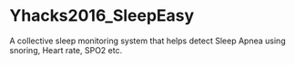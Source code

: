 # Yhacks2016_SleepEasy
A collective sleep monitoring system that helps detect Sleep Apnea using snoring, Heart rate, SPO2 etc.
